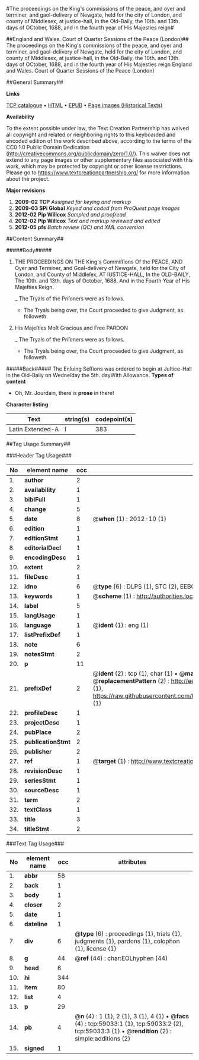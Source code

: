 #The proceedings on the King's commissions of the peace, and oyer and terminer, and gaol-delivery of Newgate, held for the city of London, and county of Middlesex, at justice-hall, in the Old-Baily, the 10th. and 13th. days of OCtober, 1688, and in the fourth year of His Majesties reign#

##England and Wales. Court of Quarter Sessions of the Peace (London)##
The proceedings on the King's commissions of the peace, and oyer and terminer, and gaol-delivery of Newgate, held for the city of London, and county of Middlesex, at justice-hall, in the Old-Baily, the 10th. and 13th. days of OCtober, 1688, and in the fourth year of His Majesties reign
England and Wales. Court of Quarter Sessions of the Peace (London)

##General Summary##

**Links**

[TCP catalogue](http://www.ota.ox.ac.uk/tcp/)  • 
[HTML](http://tei.it.ox.ac.uk/tcp/Texts-HTML/free/A55/A55971.html)  • 
[EPUB](http://tei.it.ox.ac.uk/tcp/Texts-EPUB/free/A55/A55971.epub) • 
[Page images (Historical Texts)](https://historicaltexts.jisc.ac.uk/eebo-12296175e)

**Availability**

To the extent possible under law, the Text Creation Partnership has waived all copyright and related or neighboring rights to this keyboarded and encoded edition of the work described above, according to the terms of the CC0 1.0 Public Domain Dedication (http://creativecommons.org/publicdomain/zero/1.0/). This waiver does not extend to any page images or other supplementary files associated with this work, which may be protected by copyright or other license restrictions. Please go to https://www.textcreationpartnership.org/ for more information about the project.

**Major revisions**

1. __2009-02__ __TCP__ *Assigned for keying and markup*
1. __2009-03__ __SPi Global__ *Keyed and coded from ProQuest page images*
1. __2012-02__ __Pip Willcox__ *Sampled and proofread*
1. __2012-02__ __Pip Willcox__ *Text and markup reviewed and edited*
1. __2012-05__ __pfs__ *Batch review (QC) and XML conversion*

##Content Summary##

#####Body#####

1. THE PROCEEDINGS ON THE King's Commiſſions Of the PEACE, AND Oyer and Terminer, and Goal-delivery of Newgate, held for the City of London, and County of Middleſex, AT IUSTICE-HALL, In the OLD-BAILY, The 10th. and 13th. days of October, 1688. And in the Fourth Year of His Majeſties Reign.

    _ The Tryals of the Priſoners were as follows.

      * The Tryals being over, the Court proceeded to give Judgment, as followeth.

1. His Majeſties Moſt Gracious and Free PARDON

    _ The Tryals of the Priſoners were as follows.

      * The Tryals being over, the Court proceeded to give Judgment, as followeth.

#####Back#####
The Enſuing Seſſions was ordered to begin at Juſtice-Hall in the Old-Baily on Wedneſday the 5th. dayWith Allowance.
**Types of content**

  * Oh, Mr. Jourdain, there is **prose** in there!

**Character listing**


|Text|string(s)|codepoint(s)|
|---|---|---|
|Latin Extended-A|ſ|383|

##Tag Usage Summary##

###Header Tag Usage###

|No|element name|occ|attributes|
|---|---|---|---|
|1.|__author__|2||
|2.|__availability__|1||
|3.|__biblFull__|1||
|4.|__change__|5||
|5.|__date__|8| @__when__ (1) : 2012-10 (1)|
|6.|__edition__|1||
|7.|__editionStmt__|1||
|8.|__editorialDecl__|1||
|9.|__encodingDesc__|1||
|10.|__extent__|2||
|11.|__fileDesc__|1||
|12.|__idno__|6| @__type__ (6) : DLPS (1), STC (2), EEBO-CITATION (1), OCLC (1), VID (1)|
|13.|__keywords__|1| @__scheme__ (1) : http://authorities.loc.gov/ (1)|
|14.|__label__|5||
|15.|__langUsage__|1||
|16.|__language__|1| @__ident__ (1) : eng (1)|
|17.|__listPrefixDef__|1||
|18.|__note__|6||
|19.|__notesStmt__|2||
|20.|__p__|11||
|21.|__prefixDef__|2| @__ident__ (2) : tcp (1), char (1)  •  @__matchPattern__ (2) : ([0-9\-]+):([0-9IVX]+) (1), (.+) (1)  •  @__replacementPattern__ (2) : http://eebo.chadwyck.com/downloadtiff?vid=$1&page=$2 (1), https://raw.githubusercontent.com/textcreationpartnership/Texts/master/tcpchars.xml#$1 (1)|
|22.|__profileDesc__|1||
|23.|__projectDesc__|1||
|24.|__pubPlace__|2||
|25.|__publicationStmt__|2||
|26.|__publisher__|2||
|27.|__ref__|1| @__target__ (1) : http://www.textcreationpartnership.org/docs/. (1)|
|28.|__revisionDesc__|1||
|29.|__seriesStmt__|1||
|30.|__sourceDesc__|1||
|31.|__term__|2||
|32.|__textClass__|1||
|33.|__title__|3||
|34.|__titleStmt__|2||


###Text Tag Usage###

|No|element name|occ|attributes|
|---|---|---|---|
|1.|__abbr__|58||
|2.|__back__|1||
|3.|__body__|1||
|4.|__closer__|2||
|5.|__date__|1||
|6.|__dateline__|1||
|7.|__div__|6| @__type__ (6) : proceedings (1), trials (1), judgments (1), pardons (1), colophon (1), license (1)|
|8.|__g__|44| @__ref__ (44) : char:EOLhyphen (44)|
|9.|__head__|6||
|10.|__hi__|344||
|11.|__item__|80||
|12.|__list__|4||
|13.|__p__|29||
|14.|__pb__|4| @__n__ (4) : 1 (1), 2 (1), 3 (1), 4 (1)  •  @__facs__ (4) : tcp:59033:1 (1), tcp:59033:2 (2), tcp:59033:3 (1)  •  @__rendition__ (2) : simple:additions (2)|
|15.|__signed__|1||
